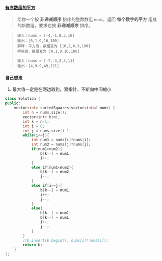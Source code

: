 #### [有序数组的平方](https://leetcode.cn/problems/squares-of-a-sorted-array/)

> 给你一个按 **非递减顺序** 排序的整数数组 `nums`，返回 **每个数字的平方** 组成的新数组，要求也按 **非递减顺序** 排序。

> ```
> 输入：nums = [-4,-1,0,3,10]
> 输出：[0,1,9,16,100]
> 解释：平方后，数组变为 [16,1,0,9,100]
> 排序后，数组变为 [0,1,9,16,100]
> ```
>
> ```
> 输入：nums = [-7,-3,2,3,11]
> 输出：[4,9,9,49,121]
> ```



#### 自己想法

1. 最大值一定是在两边取到，双指针，不断向中间缩小

```c++
class Solution {
public:
    vector<int> sortedSquares(vector<int>& nums) {
        int n = nums.size();
        vector<int> b(n);
        int k = n-1;
        int i = 0;
        int j = nums.size()-1;
        while(i<=j){
            int num1 = nums[i]*nums[i];
            int num2 = nums[j]*nums[j];
            if(num1>num2){
                b[k--] = num1;
                i++;
            }
            else if(num1<num2){
                b[k--] = num2;
                j--;
            }
            else if(i==j){
                b[k--] = num1;
                i++;
                j--;
            }
            else{
                b[k--] = num1;
                b[k--] = num1;
                i++;
                j--;
            }
        }
        //b.insert(b.begin(), nums[i]*nums[i]);
        return b;
    }
};
```

